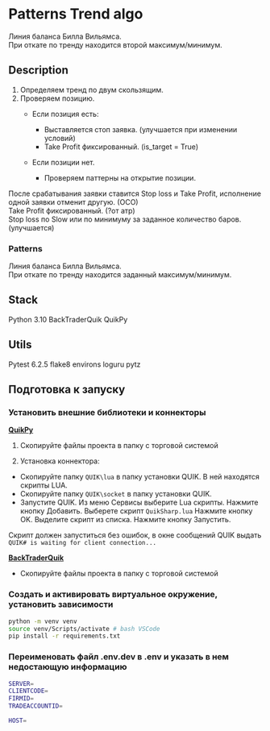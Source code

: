 # Patterns Trend algo

Линия баланса Билла Вильямса.  
При откате по тренду находится второй максимум/минимум.  

## Description

1. Определяем тренд по двум скользящим.
2. Проверяем позицию.
   - Если позиция есть:
     - Выставляется стоп заявка. (улучшается при изменении условий)
     - Take Profit фиксированный. (is_target = True)

   - Если позиции нет.
     - Проверяем паттерны на открытие позиции.

После срабатывания заявки ставится Stop loss и Take Profit, исполнение одной заявки отменит другую. (ОСО)  
Take Profit фиксированный. (?от атр)  
Stop loss по Slow или по минимуму за заданное количество баров. (улучшается)

### Patterns

Линия баланса Билла Вильямса.  
При откате по тренду находится заданный максимум/минимум.

## Stack

Python 3.10
BackTraderQuik
QuikPy

## Utils

Pytest 6.2.5
flake8
environs
loguru
pytz

## Подготовка к запуску

### Установить внешние библиотеки и коннекторы

[**QuikPy**](https://github.com/Naavlad/QuikPy.git)

1. Скопируйте файлы проекта в папку с торговой системой

2. Установка коннектора:

- Скопируйте папку `QUIK\lua` в папку установки QUIK. В ней находятся скрипты LUA.
- Скопируйте папку `QUIK\socket` в папку установки QUIK.
- Запустите QUIK. Из меню Сервисы выберите Lua скрипты. Нажмите кнопку Добавить. Выберете скрипт `QuikSharp.lua` Нажмите
  кнопку OK. Выделите скрипт из списка. Нажмите кнопку Запустить.

Скрипт должен запуститься без ошибок, в окне сообщений QUIK выдать `QUIK# is waiting for client connection...`

[**BackTraderQuik**](https://github.com/Naavlad/BackTraderQuik.git)

- Скопируйте файлы проекта в папку с торговой системой

### Создать и активировать виртуальное окружение, установить зависимости

```bash
python -m venv venv
source venv/Scripts/activate # bash VSCode
pip install -r requirements.txt
```

### Переименовать файл .env.dev в .env и указать в нем недостающую информацию

```bash
SERVER=
CLIENTCODE=
FIRMID=
TRADEACCOUNTID=

HOST=
```
